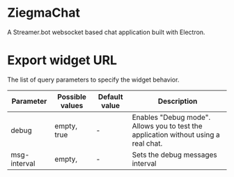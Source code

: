 # ZiegmaChat
A Streamer.bot websocket based chat application built with Electron.

# Export widget URL
The list of query parameters to specify the widget behavior.

| Parameter | Possible values | Default value | Description |
| ------ | ------ | ------ | ------ |
| debug | empty, true | - | Enables "Debug mode". Allows you to test the application without using a real chat. |
| msg-interval | empty,  | - | Sets the debug messages interval |


